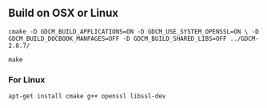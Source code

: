 ## Build on OSX or Linux

`cmake -D GDCM_BUILD_APPLICATIONS=ON -D GDCM_USE_SYSTEM_OPENSSL=ON \
-D GDCM_BUILD_DOCBOOK_MANPAGES=OFF -D GDCM_BUILD_SHARED_LIBS=OFF ../GDCM-2.8.7/`

`make`

### For Linux
`apt-get install cmake g++ openssl libssl-dev`
